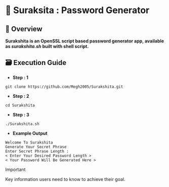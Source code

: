 # :closed_lock_with_key: Suraksita : Password Generator
## :nazar_amulet: Overview
**Surakshita is an OpenSSL script based password generator app, available as _surakshita.sh_ built with shell script.**

## :card_file_box: Execution Guide
- **Step : 1**
```shell
git clone https://github.com/Megh2005/Surakshita.git
```
- **Step : 2**
```shell
cd Surakshita
```
- **Step : 3**
```shell
./Surakshita.sh
```
- **Example Output**
```shell
Welcome To Surakshita
Generate Your Secret Phrase
Enter Secret Phrase Length :
< Enter Your Desired Password Length >
< Your Password Will Be Generated Here >
```

> [!IMPORTANT]
> Key information users need to know to achieve their goal.